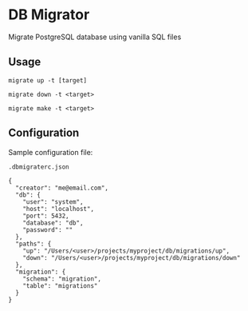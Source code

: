 # DB Migrator

Migrate PostgreSQL database using vanilla SQL files

## Usage

`migrate up -t [target]`

`migrate down -t <target>`

`migrate make -t <target>`

## Configuration

Sample configuration file:

`.dbmigraterc.json`

```
{
  "creator": "me@email.com",
  "db": {
    "user": "system",
    "host": "localhost",
    "port": 5432,
    "database": "db",
    "password": ""
  },
  "paths": {
    "up": "/Users/<user>/projects/myproject/db/migrations/up",
    "down": "/Users/<user>/projects/myproject/db/migrations/down"
  },
  "migration": {
    "schema": "migration",
    "table": "migrations"
  }
}

```
